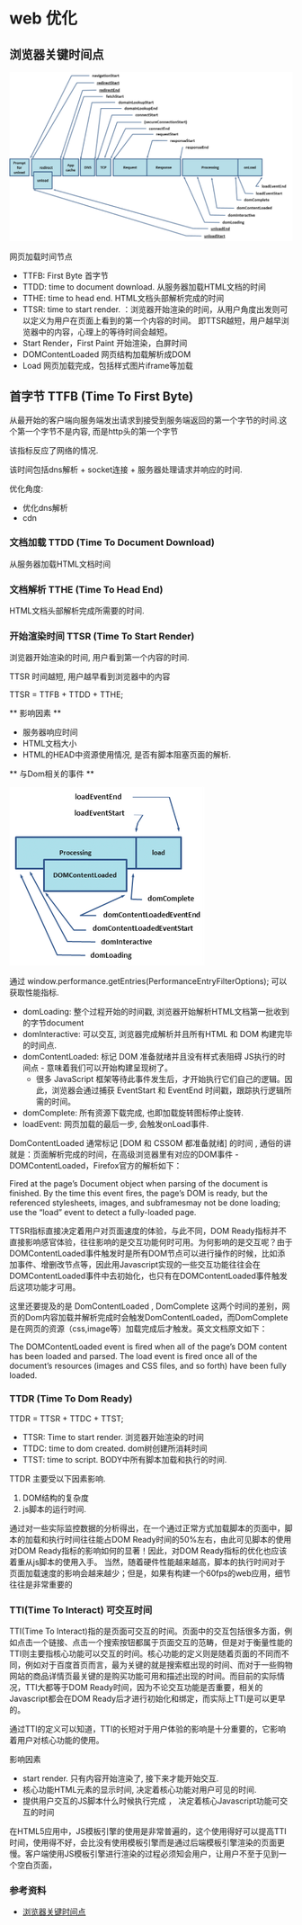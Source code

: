 # web 优化

## 浏览器关键时间点 

![加载过程](./images/chatu/perf1.png)

网页加载时间节点

- TTFB: First Byte 首字节
- TTDD: time to document download. 从服务器加载HTML文档的时间
- TTHE: time to head end. HTML文档头部解析完成的时间
- TTSR: time to start render. ：浏览器开始渲染的时间，从用户角度出发则可以定义为用户在页面上看到的第一个内容的时间。 即TTSR越短，用户越早浏览器中的内容，心理上的等待时间会越短。
- Start Render，First Paint 开始渲染，白屏时间
- DOMContentLoaded 网页结构加载解析成DOM
- Load 网页加载完成，包括样式图片iframe等加载

## 首字节 TTFB (Time To First Byte)

从最开始的客户端向服务端发出请求到接受到服务端返回的第一个字节的时间.这个第一个字节不是内容, 而是http头的第一个字节

该指标反应了网络的情况. 

该时间包括dns解析 + socket连接 + 服务器处理请求并响应的时间.

优化角度:
- 优化dns解析
- cdn

### 文档加载 TTDD (Time To Document Download)

从服务器加载HTML文档时间

### 文档解析 TTHE (Time To Head End)

HTML文档头部解析完成所需要的时间.

### 开始渲染时间 TTSR (Time To Start Render)

浏览器开始渲染的时间, 用户看到第一个内容的时间. 

TTSR 时间越短, 用户越早看到浏览器中的内容

TTSR = TTFB + TTDD + TTHE;

** 影响因素 **

- 服务器响应时间
- HTML文档大小
- HTML的HEAD中资源使用情况, 是否有脚本阻塞页面的解析.

** 与Dom相关的事件 **

![dom加载事件](./images/chatu/perf2.png)

通过 window.performance.getEntries(PerformanceEntryFilterOptions); 可以获取性能指标.

- domLoading: 整个过程开始的时间戳, 浏览器开始解析HTML文档第一批收到的字节document
- domInteractive: 可以交互, 浏览器完成解析并且所有HTML 和 DOM 构建完毕的时间点.
- domContentLoaded: 标记 DOM 准备就绪并且没有样式表阻碍 JS执行的时间点 - 意味着我们可以开始构建呈现树了。
  - 很多 JavaScript 框架等待此事件发生后，才开始执行它们自己的逻辑。因此，浏览器会通过捕获 EventStart 和 EventEnd 时间戳，跟踪执行逻辑所需的时间。
- domComplete: 所有资源下载完成, 也即加载旋转图标停止旋转.
- loadEvent: 网页加载的最后一步, 会触发onLoad事件. 

DomContentLoaded 通常标记 [DOM 和 CSSOM 都准备就绪] 的时间 , 通俗的讲就是：页面解析完成的时间，在高级浏览器里有对应的DOM事件 - DOMContentLoaded，Firefox官方的解析如下：

Fired at the page’s Document object when parsing of the document is finished. By the time this event fires, the page’s DOM is ready, but the referenced stylesheets, images, and subframesmay not be done loading; use the “load” event to detect a fully-loaded page.

TTSR指标直接决定着用户对页面速度的体验，与此不同，DOM Ready指标并不直接影响感官体验，往往影响的是交互功能何时可用。为何影响的是交互呢？由于DOMContentLoaded事件触发时是所有DOM节点可以进行操作的时候，比如添加事件、增删改节点等，因此用Javascript实现的一些交互功能往往会在DOMContentLoaded事件中去初始化，也只有在DOMContentLoaded事件触发后这项功能才可用。

这里还要提及的是 DomContentLoaded , DomComplete 这两个时间的差别，网页的Dom内容加载并解析完成时会触发DomContentLoaded，而DomComplete是在网页的资源（css,image等）加载完成后才触发。英文文档原文如下：

The DOMContentLoaded event is fired when all of the page’s DOM content has been loaded and parsed. The load event is fired once all of the document’s resources (images and CSS files, and so forth) have been fully loaded.

### TTDR (Time To Dom Ready)

TTDR = TTSR + TTDC + TTST;

- TTSR: Time to start render. 浏览器开始渲染的时间
- TTDC: time to dom created. dom树创建所消耗时间
- TTST: time to script. BODY中所有脚本加载和执行的时间.

TTDR 主要受以下因素影响.
1. DOM结构的复杂度
2. js脚本的运行时间.

通过对一些实际监控数据的分析得出，在一个通过正常方式加载脚本的页面中，脚本的加载和执行时间往往能占DOM Ready时间的50%左右，由此可见脚本的使用对DOM Ready指标的影响如何的显著！因此，对DOM Ready指标的优化也应该着重从js脚本的使用入手。
当然，随着硬件性能越来越高，脚本的执行时间对于页面加载速度的影响会越来越少；但是，如果有构建一个60fps的web应用，细节往往是非常重要的

### TTI(Time To Interact) 可交互时间

TTI(Time To Interact)指的是页面可交互的时间。页面中的交互包括很多方面，例如点击一个链接、点击一个搜索按钮都属于页面交互的范畴，但是对于衡量性能的TTI则主要指核心功能可以交互的时间。核心功能的定义则是随着页面的不同而不同，例如对于百度首页而言，最为关键的就是搜索框出现的时间、而对于一些购物网站的商品详情页最关键的是购买功能可用和描述出现的时间。而目前的实际情况，TTI大都等于DOM Ready时间，因为不论交互功能是否重要，相关的Javascript都会在DOM Ready后才进行初始化和绑定，而实际上TTI是可以更早的。

通过TTI的定义可以知道，TTI的长短对于用户体验的影响是十分重要的，它影响着用户对核心功能的使用。

影响因素

- start render. 只有内容开始渲染了, 接下来才能开始交互.
- 核心功能HTML元素的显示时间, 决定着核心功能对用户可见的时间.
- 提供用户交互的JS脚本什么时候执行完成 ， 决定着核心Javascript功能可交互的时间

在HTML5应用中，JS模板引擎的使用是非常普遍的，这个使用得好可以提高TTI时间，使用得不好，会比没有使用模板引擎而是通过后端模板引擎渲染的页面更慢。客户端使用JS模板引擎进行渲染的过程必须知会用户，让用户不至于见到一个空白页面，

### 参考资料

- [浏览器关键时间点](http://zhangmhao.github.io/2014/05/20/%E6%B5%8F%E8%A7%88%E5%99%A8%E5%85%B3%E9%94%AE%E6%97%B6%E9%97%B4%E7%82%B9/)










